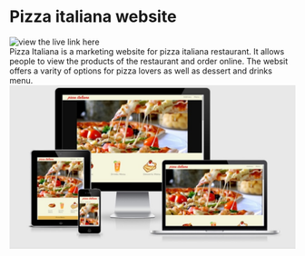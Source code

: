 # Pizza italiana website
![view the live link here](https://ourfalia.github.io/my-first-repository/)
<br>
Pizza Italiana is a marketing website for pizza italiana restaurant. It allows people to view the products of the restaurant and order online. The websit offers a varity of options for pizza lovers as well as dessert and drinks menu.
<br>
<img src="assets/images/resposive.jpg" alt="image of the main page on different devices">


